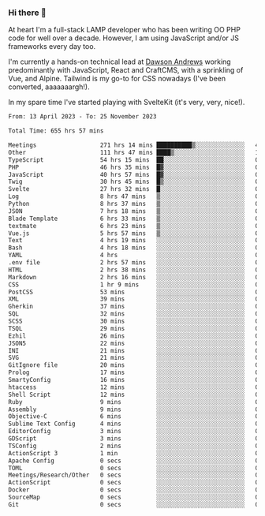 ### Hi there 👋

<!--
**JamesNock/JamesNock** is a ✨ _special_ ✨ repository because its `README.md` (this file) appears on your GitHub profile.

Here are some ideas to get you started:

- 🔭 I’m currently working on ...
- 🌱 I’m currently learning ...
- 👯 I’m looking to collaborate on ...
- 🤔 I’m looking for help with ...
- 💬 Ask me about ...
- 📫 How to reach me: ...
- 😄 Pronouns: ...
- ⚡ Fun fact: ...
-->
At heart I'm a full-stack LAMP developer who has been writing OO PHP code for well over a decade. However, I am using JavaScript and/or JS frameworks every day too.

I'm currently a hands-on technical lead at [Dawson Andrews](https://www.dawsonandrews.com/) working predominantly with JavaScript, React and CraftCMS, with a sprinkling of Vue, and Alpine. Tailwind is my go-to for CSS nowadays (I've been converted, aaaaaaargh!).

In my spare time I've started playing with SvelteKit (it's very, very, nice!).

<!--START_SECTION:waka-->

```txt
From: 13 April 2023 - To: 25 November 2023

Total Time: 655 hrs 57 mins

Meetings                  271 hrs 14 mins ██████████▒░░░░░░░░░░░░░░   41.37 %
Other                     111 hrs 47 mins ████▒░░░░░░░░░░░░░░░░░░░░   17.05 %
TypeScript                54 hrs 15 mins  ██░░░░░░░░░░░░░░░░░░░░░░░   08.27 %
PHP                       46 hrs 35 mins  █▓░░░░░░░░░░░░░░░░░░░░░░░   07.11 %
JavaScript                40 hrs 57 mins  █▓░░░░░░░░░░░░░░░░░░░░░░░   06.25 %
Twig                      30 hrs 45 mins  █▒░░░░░░░░░░░░░░░░░░░░░░░   04.69 %
Svelte                    27 hrs 32 mins  █░░░░░░░░░░░░░░░░░░░░░░░░   04.20 %
Log                       8 hrs 47 mins   ▒░░░░░░░░░░░░░░░░░░░░░░░░   01.34 %
Python                    8 hrs 37 mins   ▒░░░░░░░░░░░░░░░░░░░░░░░░   01.31 %
JSON                      7 hrs 18 mins   ▒░░░░░░░░░░░░░░░░░░░░░░░░   01.11 %
Blade Template            6 hrs 33 mins   ▒░░░░░░░░░░░░░░░░░░░░░░░░   01.00 %
textmate                  6 hrs 23 mins   ▒░░░░░░░░░░░░░░░░░░░░░░░░   00.97 %
Vue.js                    5 hrs 57 mins   ▒░░░░░░░░░░░░░░░░░░░░░░░░   00.91 %
Text                      4 hrs 19 mins   ░░░░░░░░░░░░░░░░░░░░░░░░░   00.66 %
Bash                      4 hrs 18 mins   ░░░░░░░░░░░░░░░░░░░░░░░░░   00.66 %
YAML                      4 hrs           ░░░░░░░░░░░░░░░░░░░░░░░░░   00.61 %
.env file                 2 hrs 57 mins   ░░░░░░░░░░░░░░░░░░░░░░░░░   00.45 %
HTML                      2 hrs 38 mins   ░░░░░░░░░░░░░░░░░░░░░░░░░   00.40 %
Markdown                  2 hrs 16 mins   ░░░░░░░░░░░░░░░░░░░░░░░░░   00.35 %
CSS                       1 hr 9 mins     ░░░░░░░░░░░░░░░░░░░░░░░░░   00.18 %
PostCSS                   53 mins         ░░░░░░░░░░░░░░░░░░░░░░░░░   00.14 %
XML                       39 mins         ░░░░░░░░░░░░░░░░░░░░░░░░░   00.10 %
Gherkin                   37 mins         ░░░░░░░░░░░░░░░░░░░░░░░░░   00.10 %
SQL                       32 mins         ░░░░░░░░░░░░░░░░░░░░░░░░░   00.08 %
SCSS                      30 mins         ░░░░░░░░░░░░░░░░░░░░░░░░░   00.08 %
TSQL                      29 mins         ░░░░░░░░░░░░░░░░░░░░░░░░░   00.08 %
Ezhil                     26 mins         ░░░░░░░░░░░░░░░░░░░░░░░░░   00.07 %
JSON5                     22 mins         ░░░░░░░░░░░░░░░░░░░░░░░░░   00.06 %
INI                       21 mins         ░░░░░░░░░░░░░░░░░░░░░░░░░   00.06 %
SVG                       21 mins         ░░░░░░░░░░░░░░░░░░░░░░░░░   00.05 %
GitIgnore file            20 mins         ░░░░░░░░░░░░░░░░░░░░░░░░░   00.05 %
Prolog                    17 mins         ░░░░░░░░░░░░░░░░░░░░░░░░░   00.04 %
SmartyConfig              16 mins         ░░░░░░░░░░░░░░░░░░░░░░░░░   00.04 %
htaccess                  12 mins         ░░░░░░░░░░░░░░░░░░░░░░░░░   00.03 %
Shell Script              12 mins         ░░░░░░░░░░░░░░░░░░░░░░░░░   00.03 %
Ruby                      9 mins          ░░░░░░░░░░░░░░░░░░░░░░░░░   00.02 %
Assembly                  9 mins          ░░░░░░░░░░░░░░░░░░░░░░░░░   00.02 %
Objective-C               6 mins          ░░░░░░░░░░░░░░░░░░░░░░░░░   00.02 %
Sublime Text Config       4 mins          ░░░░░░░░░░░░░░░░░░░░░░░░░   00.01 %
EditorConfig              3 mins          ░░░░░░░░░░░░░░░░░░░░░░░░░   00.01 %
GDScript                  3 mins          ░░░░░░░░░░░░░░░░░░░░░░░░░   00.01 %
TSConfig                  2 mins          ░░░░░░░░░░░░░░░░░░░░░░░░░   00.01 %
ActionScript 3            1 min           ░░░░░░░░░░░░░░░░░░░░░░░░░   00.00 %
Apache Config             0 secs          ░░░░░░░░░░░░░░░░░░░░░░░░░   00.00 %
TOML                      0 secs          ░░░░░░░░░░░░░░░░░░░░░░░░░   00.00 %
Meetings/Research/Other   0 secs          ░░░░░░░░░░░░░░░░░░░░░░░░░   00.00 %
ActionScript              0 secs          ░░░░░░░░░░░░░░░░░░░░░░░░░   00.00 %
Docker                    0 secs          ░░░░░░░░░░░░░░░░░░░░░░░░░   00.00 %
SourceMap                 0 secs          ░░░░░░░░░░░░░░░░░░░░░░░░░   00.00 %
Git                       0 secs          ░░░░░░░░░░░░░░░░░░░░░░░░░   00.00 %
```

<!--END_SECTION:waka-->
